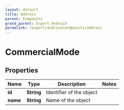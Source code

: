 ```yaml
---
layout: default
title: Address
parent: Endpoints
grand_parent: Expert Android
permalink: /expert/android/endpoints/address
---
```


# CommercialMode

## Properties
Name | Type | Description | Notes
------------ | ------------- | ------------- | -------------
**id** | **String** | Identifier of the object | 
**name** | **String** | Name of the object | 



